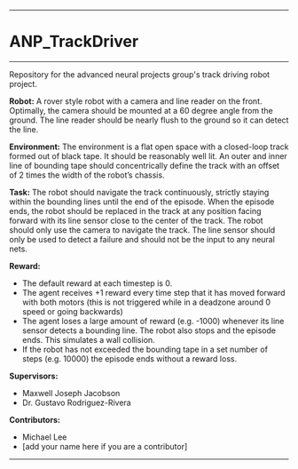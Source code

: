 --------------------------------------------------------------------------------
# ANP_TrackDriver
--------------------------------------------------------------------------------
Repository for the advanced neural projects group's track driving robot project.

**Robot:**
A rover style robot with a camera and line reader on the front. Optimally, the camera should be mounted at a 60 degree angle from the ground. The line reader should be nearly flush to the ground so it can detect the line.

**Environment:**
The environment is a flat open space with a closed-loop track formed out of black tape. It should be reasonably well lit. An outer and inner line of bounding tape should concentrically define the track with an offset of 2 times the width of the robot’s chassis.

**Task:**
The robot should navigate the track continuously, strictly staying within the bounding lines until the end of the episode. When the episode ends, the robot should be replaced in the track at any position facing forward with its line sensor close to the center of the track. The robot should only use the camera to navigate the track. The line sensor should only be used to detect a failure and should not be the input to any neural nets.

**Reward:**
- The default reward at each timestep is 0.
- The agent receives +1 reward every time step that it has moved forward with both motors (this is not triggered while in a deadzone around 0 speed or going backwards)
- The agent loses a large amount of reward (e.g. -1000) whenever its line sensor detects a bounding line. The robot also stops and the episode ends. This simulates a wall collision.
- If the robot has not exceeded the bounding tape in a set number of steps (e.g. 10000) the episode ends without a reward loss.


**Supervisors:**
- Maxwell Joseph Jacobson
- Dr. Gustavo Rodriguez-Rivera


**Contributors:**
- Michael Lee
- \[add your name here if you are a contributor\]


--------------------------------------------------------------------------------
